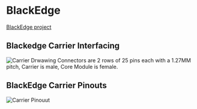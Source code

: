 # BlackEdge
[BlackEdge project](https://forum.mystorm.uk/t/the-blackedge-project/500/19)

## Blackedge Carrier Interfacing
![Carrier Drwawing](https://github.com/folknology/BlackEdge/blob/master/BE-Carrier-Drawing.png)
Connectors are 2 rows of 25 pins each with a 1.27MM pitch, Carrier is male, Core Module is female.
## BlackEdge Carrier Pinouts
![Carrier Pinouut](https://github.com/folknology/BlackEdge/blob/master/BE-Carrier-Schematic.png)
